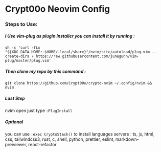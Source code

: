 # Crypt00o Neovim Config 

### Steps to Use:

##### I Use vim-plug as plugin installer you can install it by running :

`sh -c 'curl -fLo "${XDG_DATA_HOME:-$HOME/.local/share}"/nvim/site/autoload/plug.vim --create-dirs \
       https://raw.githubusercontent.com/junegunn/vim-plug/master/plug.vim'`


##### Then clone my repo by this command : 

` git clone https://github.com/Crypt00o/crypto-nvim ~/.config/nvim &&  nvim `

##### Last Step
nvim open just type `:PlugInstall`

##### Optional 

you can use `:exec CryptoStack()` to install languages servers : ts, js, html, css, tailwindcss3, rust, c, shell, python, prettier, eslint, markdown-preiviewer, react-refactor 
